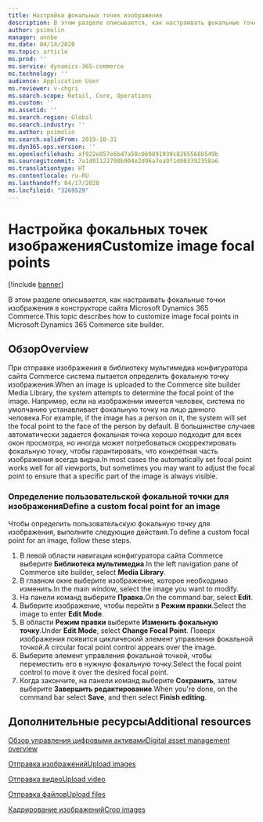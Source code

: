 ```yaml
---
title: Настройка фокальных точек изображения
description: В этом разделе описывается, как настраивать фокальные точки изображения в конструкторе сайта Microsoft Dynamics 365 Commerce.
author: psimolin
manager: annbe
ms.date: 04/14/2020
ms.topic: article
ms.prod: ''
ms.service: dynamics-365-commerce
ms.technology: ''
audience: Application User
ms.reviewer: v-chgri
ms.search.scope: Retail, Core, Operations
ms.custom: ''
ms.assetid: ''
ms.search.region: Global
ms.search.industry: ''
ms.author: psimolin
ms.search.validFrom: 2019-10-31
ms.dyn365.ops.version: ''
ms.openlocfilehash: af922e857e6bd7a58c0b9891939c8265568b549b
ms.sourcegitcommit: 7a1d01122790b904e2d96a7ea9f1d003392358a6
ms.translationtype: HT
ms.contentlocale: ru-RU
ms.lasthandoff: 04/17/2020
ms.locfileid: "3269529"
---
```

# <a name="customize-image-focal-points"></a><span data-ttu-id="e5e85-103">Настройка фокальных точек изображения</span><span class="sxs-lookup"><span data-stu-id="e5e85-103">Customize image focal points</span></span>

[!include [banner](includes/banner.md)]

<span data-ttu-id="e5e85-104">В этом разделе описывается, как настраивать фокальные точки изображения в конструкторе сайта Microsoft Dynamics 365 Commerce.</span><span class="sxs-lookup"><span data-stu-id="e5e85-104">This topic describes how to customize image focal points in Microsoft Dynamics 365 Commerce site builder.</span></span>

## <a name="overview"></a><span data-ttu-id="e5e85-105">Обзор</span><span class="sxs-lookup"><span data-stu-id="e5e85-105">Overview</span></span>

<span data-ttu-id="e5e85-106">При отправке изображения в библиотеку мультимедиа конфигуратора сайта Commerce система пытается определить фокальную точку изображения.</span><span class="sxs-lookup"><span data-stu-id="e5e85-106">When an image is uploaded to the Commerce site builder Media Library, the system attempts to determine the focal point of the image.</span></span> <span data-ttu-id="e5e85-107">Например, если на изображении имеется человек, система по умолчанию устанавливает фокальную точку на лицо данного человека.</span><span class="sxs-lookup"><span data-stu-id="e5e85-107">For example, if the image has a person on it, the system will set the focal point to the face of the person by default.</span></span> <span data-ttu-id="e5e85-108">В большинстве случаев автоматически задается фокальная точка хорошо подходит для всех окон просмотра, но иногда может потребоваться скорректировать фокальную точку, чтобы гарантировать, что конкретная часть изображения всегда видна.</span><span class="sxs-lookup"><span data-stu-id="e5e85-108">In most cases the automatically set focal point works well for all viewports, but sometimes you may want to adjust the focal point to ensure that a specific part of the image is always visible.</span></span>

### <a name="define-a-custom-focal-point-for-an-image"></a><span data-ttu-id="e5e85-109">Определение пользовательской фокальной точки для изображения</span><span class="sxs-lookup"><span data-stu-id="e5e85-109">Define a custom focal point for an image</span></span>

<span data-ttu-id="e5e85-110">Чтобы определить пользовательскую фокальную точку для изображения, выполните следующие действия.</span><span class="sxs-lookup"><span data-stu-id="e5e85-110">To define a custom focal point for an image, follow these steps.</span></span>

1. <span data-ttu-id="e5e85-111">В левой области навигации конфигуратора сайта Commerce выберите **Библиотека мультимедиа**.</span><span class="sxs-lookup"><span data-stu-id="e5e85-111">In the left navigation pane of Commerce site builder, select **Media Library**.</span></span>
1. <span data-ttu-id="e5e85-112">В главном окне выберите изображение, которое необходимо изменить.</span><span class="sxs-lookup"><span data-stu-id="e5e85-112">In the main window, select the image you want to modify.</span></span>
1. <span data-ttu-id="e5e85-113">На панели команд выберите **Правка**.</span><span class="sxs-lookup"><span data-stu-id="e5e85-113">On the command bar, select **Edit**.</span></span>
1. <span data-ttu-id="e5e85-114">Выберите изображение, чтобы перейти в **Режим правки**.</span><span class="sxs-lookup"><span data-stu-id="e5e85-114">Select the image to enter **Edit Mode**.</span></span>
1. <span data-ttu-id="e5e85-115">В области **Режим правки** выберите **Изменить фокальную точку**.</span><span class="sxs-lookup"><span data-stu-id="e5e85-115">Under **Edit Mode**, select **Change Focal Point**.</span></span> <span data-ttu-id="e5e85-116">Поверх изображения появится циклический элемент управления фокальной точкой.</span><span class="sxs-lookup"><span data-stu-id="e5e85-116">A circular focal point control appears over the image.</span></span>
1. <span data-ttu-id="e5e85-117">Выберите элемент управления фокальной точкой, чтобы переместить его в нужную фокальную точку.</span><span class="sxs-lookup"><span data-stu-id="e5e85-117">Select the focal point control to move it over the desired focal point.</span></span>
1. <span data-ttu-id="e5e85-118">Когда закончите, на панели команд выберите **Сохранить**, затем выберите **Завершить редактирование**.</span><span class="sxs-lookup"><span data-stu-id="e5e85-118">When you're done, on the command bar select **Save**, and then select **Finish editing**.</span></span>

## <a name="additional-resources"></a><span data-ttu-id="e5e85-119">Дополнительные ресурсы</span><span class="sxs-lookup"><span data-stu-id="e5e85-119">Additional resources</span></span>

[<span data-ttu-id="e5e85-120">Обзор управления цифровыми активами</span><span class="sxs-lookup"><span data-stu-id="e5e85-120">Digital asset management overview</span></span>](dam-overview.md)

[<span data-ttu-id="e5e85-121">Отправка изображений</span><span class="sxs-lookup"><span data-stu-id="e5e85-121">Upload images</span></span>](dam-upload-images.md)

[<span data-ttu-id="e5e85-122">Отправка видео</span><span class="sxs-lookup"><span data-stu-id="e5e85-122">Upload video</span></span>](dam-upload-video.md)

[<span data-ttu-id="e5e85-123">Отправка файлов</span><span class="sxs-lookup"><span data-stu-id="e5e85-123">Upload files</span></span>](dam-upload-files.md)

[<span data-ttu-id="e5e85-124">Кадрирование изображений</span><span class="sxs-lookup"><span data-stu-id="e5e85-124">Crop images</span></span>](dam-crop-images.md)
